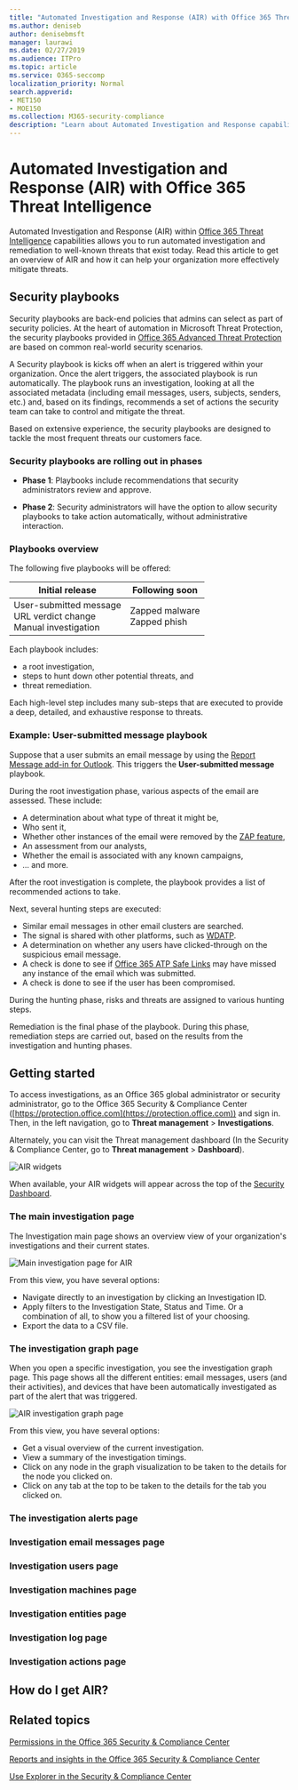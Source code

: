 ```yaml
---
title: "Automated Investigation and Response (AIR) with Office 365 Threat Intelligence"
ms.author: deniseb
author: denisebmsft
manager: laurawi
ms.date: 02/27/2019
ms.audience: ITPro
ms.topic: article
ms.service: O365-seccomp
localization_priority: Normal
search.appverid:
- MET150
- MOE150
ms.collection: M365-security-compliance
description: "Learn about Automated Investigation and Response capabilities in Office 365 Advanced Threat Protection."
---
```


# Automated Investigation and Response (AIR) with Office 365 Threat Intelligence

Automated Investigation and Response (AIR) within [Office 365 Threat Intelligence](office-365-ti.md) capabilities allows you to run automated investigation and remediation to well-known threats that exist today. Read this article to get an overview of AIR and how it can help your organization more effectively mitigate threats.

## Security playbooks

Security playbooks are back-end policies that admins can select as part of security policies. At the heart of automation in Microsoft Threat Protection, the security playbooks provided in [Office 365 Advanced Threat Protection](office-365-atp.md) are based on common real-world security scenarios. 

A Security playbook is kicks off when an alert is triggered within your organization. Once the alert triggers, the associated playbook is run automatically. The playbook runs an investigation, looking at all the associated metadata (including email messages, users, subjects, senders, etc.) and, based on its findings, recommends a set of actions the security team can take to control and mitigate the threat. 

Based on extensive experience, the security playbooks are designed to tackle the most frequent threats our customers face.

### Security playbooks are rolling out in phases

- **Phase 1**: Playbooks include recommendations that security administrators review and approve. 

- **Phase 2**: Security administrators will have the option to allow security playbooks to take action automatically, without administrative interaction.


### Playbooks overview

The following five playbooks will be offered:

|Initial release  |Following soon |
|---------|---------|
|User-submitted message<br>URL verdict change<br>Manual investigation |Zapped malware<br>Zapped phish|

Each playbook includes: 
- a root investigation, 
- steps to hunt down other potential threats, and 
- threat remediation.

Each high-level step includes many sub-steps that are executed to provide a deep, detailed, and exhaustive response to threats.

### Example: User-submitted message playbook

Suppose that a user submits an email message by using the [Report Message add-in for Outlook](enable-the-report-message-add-in.md). This triggers the **User-submitted message** playbook.

During the root investigation phase, various aspects of the email are assessed. These include:
- A determination about what type of threat it might be,
- Who sent it,
- Whether other instances of the email were removed by the [ZAP feature](zero-hour-auto-purge.md),
- An assessment from our analysts,
- Whether the email is associated with any known campaigns,
- ... and more.

After the root investigation is complete, the playbook provides a list of recommended actions to take.
  
Next, several hunting steps are executed:

- Similar email messages in other email clusters are searched.
- The signal is shared with other platforms, such as [WDATP](https://docs.microsoft.com/windows/security/threat-protection/windows-defender-atp/windows-defender-advanced-threat-protection).
- A determination on whether any users have clicked-through on the suspicious email message.
- A check is done to see if [Office 365 ATP Safe Links](atp-safe-links.md) may have missed any instance of the email which was submitted.
- A check is done to see if the user has been compromised.  

During the hunting phase, risks and threats are assigned to various hunting steps.  

Remediation is the final phase of the playbook. During this phase, remediation steps are carried out, based on the results from the investigation and hunting phases.  

## Getting started

To access investigations, as an Office 365 global administrator or security administrator, go to the Office 365 Security & Compliance Center ([https://protection.office.com](https://protection.office.com)) and sign in. Then, in the left navigation, go to **Threat management** > **Investigations**.

Alternately, you can visit the Threat management dashboard (In the Security & Compliance Center, go to **Threat management** > **Dashboard**).

![AIR widgets](media/air-widgets.png)

When available, your AIR widgets will appear across the top of the [Security Dashboard](security-dashboard.md).

### The main investigation page

The Investigation main page shows an overview view of your organization's investigations and their current states.

![Main investigation page for AIR](media/air-maininvestigationpage.png) 
  
From this view, you have several options:
- Navigate directly to an investigation by clicking an Investigation ID.
- Apply filters to the Investigation State, Status and Time. Or a combination of all, to show you a filtered list of your choosing.
- Export the data to a CSV file.

### The investigation graph page

When you open a specific investigation, you see the investigation graph page. This page shows all the different entities: email messages, users (and their activities), and devices that have been automatically investigated as part of the alert that was triggered.

![AIR investigation graph page](media/air-investigationgraphpage.png)

From this view, you have several options:
- Get a visual overview of the current investigation.
- View a summary of the investigation timings.
- Click on any node in the graph visualization to be taken to the details for the node you clicked on.
- Click on any tab at the top to be taken to the details for the tab you clicked on.

### The investigation alerts page



### Investigation email messages page

### Investigation users page

### Investigation machines page

### Investigation entities page

### Investigation log page

### Investigation actions page

## How do I get AIR?



## Related topics

[Permissions in the Office 365 Security &amp; Compliance Center](permissions-in-the-security-and-compliance-center.md)

[Reports and insights in the Office 365 Security &amp; Compliance Center](reports-and-insights-in-security-and-compliance.md)
  
[Use Explorer in the Security &amp; Compliance Center](use-explorer-in-security-and-compliance.md)

